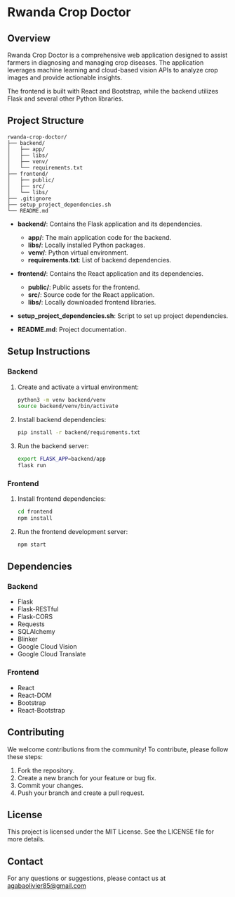 # Rwanda Crop Doctor

## Overview

Rwanda Crop Doctor is a comprehensive web application designed to assist farmers in diagnosing and managing crop diseases. The application leverages machine learning and cloud-based vision APIs to analyze crop images and provide actionable insights.

The frontend is built with React and Bootstrap, while the backend utilizes Flask and several other Python libraries.

## Project Structure

```
rwanda-crop-doctor/
├── backend/
│   ├── app/
│   ├── libs/
│   ├── venv/
│   └── requirements.txt
├── frontend/
│   ├── public/
│   ├── src/
│   └── libs/
├── .gitignore
├── setup_project_dependencies.sh
└── README.md
```

- **backend/**: Contains the Flask application and its dependencies.
  - **app/**: The main application code for the backend.
  - **libs/**: Locally installed Python packages.
  - **venv/**: Python virtual environment.
  - **requirements.txt**: List of backend dependencies.
- **frontend/**: Contains the React application and its dependencies.
  - **public/**: Public assets for the frontend.
  - **src/**: Source code for the React application.
  - **libs/**: Locally downloaded frontend libraries.

- **setup_project_dependencies.sh**: Script to set up project dependencies.
- **README.md**: Project documentation.

## Setup Instructions

### Backend

1. Create and activate a virtual environment:
   ```bash
   python3 -m venv backend/venv
   source backend/venv/bin/activate
   ```

2. Install backend dependencies:
   ```bash
   pip install -r backend/requirements.txt
   ```

3. Run the backend server:
   ```bash
   export FLASK_APP=backend/app
   flask run
   ```

### Frontend

1. Install frontend dependencies:
   ```bash
   cd frontend
   npm install
   ```

2. Run the frontend development server:
   ```bash
   npm start
   ```

## Dependencies

### Backend
- Flask
- Flask-RESTful
- Flask-CORS
- Requests
- SQLAlchemy
- Blinker
- Google Cloud Vision
- Google Cloud Translate

### Frontend
- React
- React-DOM
- Bootstrap
- React-Bootstrap

## Contributing

We welcome contributions from the community! To contribute, please follow these steps:

1. Fork the repository.
2. Create a new branch for your feature or bug fix.
3. Commit your changes.
4. Push your branch and create a pull request.

## License

This project is licensed under the MIT License. See the LICENSE file for more details.

## Contact

For any questions or suggestions, please contact us at agabaolivier85@gmail.com

